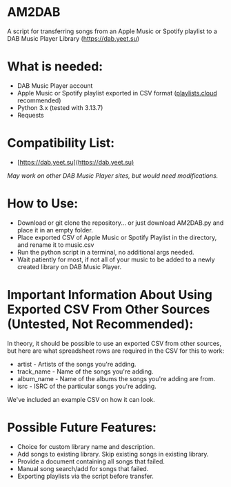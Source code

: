 # AM2DAB
A script for transferring songs from an Apple Music or Spotify playlist to a DAB Music Player Library (https://dab.yeet.su)

# What is needed:

- DAB Music Player account
- Apple Music or Spotify playlist exported in CSV format ([playlists.cloud](playlists.cloud) recommended)
- Python 3.x (tested with 3.13.7)
- Requests

# Compatibility List:

- [https://dab.yeet.su](https://dab.yeet.su)

*May work on other DAB Music Player sites, but would need modifications.*

# How to Use:

- Download or git clone the repository... or just download AM2DAB.py and place it in an empty folder.
- Place exported CSV of Apple Music or Spotify Playlist in the directory, and rename it to music.csv
- Run the python script in a terminal, no additional args needed.
- Wait patiently for most, if not all of your music to be added to a newly created library on DAB Music Player.

# Important Information About Using Exported CSV From Other Sources (Untested, Not Recommended):

In theory, it should be possible to use an exported CSV from other sources, but here are what spreadsheet rows are required in the CSV for this to work:

- artist - Artists of the songs you're adding.
- track_name - Name of the songs you're adding.
- album_name - Name of the albums the songs you're adding are from. 
- isrc - ISRC of the particular songs you're adding.

We've included an example CSV on how it can look.

# Possible Future Features:

- Choice for custom library name and description.
- Add songs to existing library. Skip existing songs in existing library.
- Provide a document containing all songs that failed.
- Manual song search/add for songs that failed.
- Exporting playlists via the script before transfer.

